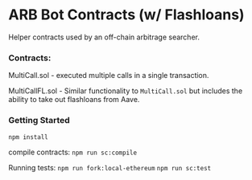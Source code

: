 # ARB Bot Contracts (w/ Flashloans)

Helper contracts used by an off-chain arbitrage searcher.

### Contracts:

MultiCall.sol - executed multiple calls in a single transaction.

MultiCallFL.sol - Similar functionality to `MultiCall.sol` but includes the ability to take out flashloans from Aave.

### Getting Started

`npm install`

compile contracts:
`npm run sc:compile`

Running tests:
`npm run fork:local-ethereum`
`npm run sc:test`
